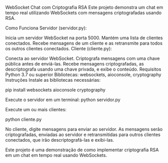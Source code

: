 WebSocket Chat com Criptografia RSA
Este projeto demonstra um chat em tempo real utilizando WebSockets com mensagens criptografadas usando RSA.

Como Funciona
Servidor (servidor.py):

Inicia um servidor WebSocket na porta 5000.
Mantém uma lista de clientes conectados.
Recebe mensagens de um cliente e as retransmite para todos os outros clientes conectados.
Cliente (cliente.py):

Conecta ao servidor WebSocket.
Criptografa mensagens com uma chave pública antes de enviá-las.
Recebe mensagens criptografadas, as descriptografa usando uma chave privada, e exibe o conteúdo.
Requisitos
Python 3.7 ou superior
Bibliotecas: websockets, aioconsole, cryptography
Instruções
Instale as bibliotecas necessárias:

pip install websockets aioconsole cryptography

Execute o servidor em um terminal:
python servidor.py

Execute um ou mais clientes:

python cliente.py

No cliente, digite mensagens para enviar ao servidor. As mensagens serão criptografadas, enviadas ao servidor e retransmitidas para outros clientes conectados, que irão descriptografá-las e exibi-las.

Este projeto é uma demonstração de como implementar criptografia RSA em um chat em tempo real usando WebSockets.




